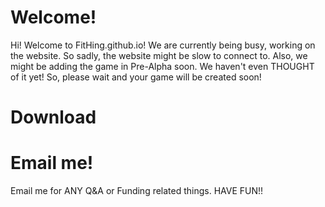 # Welcome!
Hi!
Welcome to FitHing.github.io! We are currently being busy, working on the website. So sadly, the website might be slow to connect to. Also, we might be adding the game in Pre-Alpha soon. We haven't even THOUGHT of it yet! So, please wait and your game will be created soon!

# Download

<a href="https://fithing.github.io/download.html"> </a>

# Email me!

Email me for ANY Q&A or Funding related things. HAVE FUN!!
